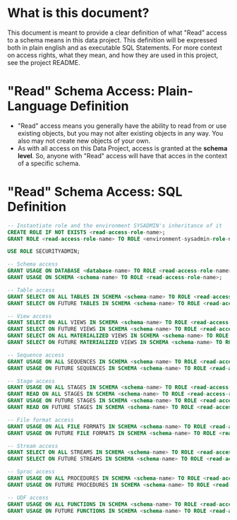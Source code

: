 # What is this document? 

This document is meant to provide a clear definition of what "Read" access to a schema means in this data project. This definition will be expressed both in plain english and as executable SQL Statements. For more context on access rights, what they mean, and how they are used in this project, see the project README.

# "Read" Schema Access: Plain-Language Definition

- "Read" access means you generally have the ability to read from or use existing objects, but you may not alter existing objects in any way. You also may not create new objects of your own.
- As with all access on this Data Project, access is granted at the **schema level**. So, anyone with "Read" access will have that acces in the context of a specific schema.

# "Read" Schema Access: SQL Definition

```sql
-- Instantiate role and the environment SYSADMIN's inheritance of it
CREATE ROLE IF NOT EXISTS <read-access-role-name>;
GRANT ROLE <read-access-role-name> TO ROLE <environment-sysadmin-role-name>;

USE ROLE SECURITYADMIN;

-- Schema access
GRANT USAGE ON DATABASE <database-name> TO ROLE <read-access-role-name>;
GRANT USAGE ON SCHEMA <schema-name> TO ROLE <read-access-role-name>;

-- Table access
GRANT SELECT ON ALL TABLES IN SCHEMA <schema-name> TO ROLE <read-access-role-name>;
GRANT SELECT ON FUTURE TABLES IN SCHEMA <schema-name> TO ROLE <read-access-role-name>;

-- View access
GRANT SELECT ON ALL VIEWS IN SCHEMA <schema-name> TO ROLE <read-access-role-name>;
GRANT SELECT ON FUTURE VIEWS IN SCHEMA <schema-name> TO ROLE <read-access-role-name>;
GRANT SELECT ON ALL MATERIALIZED VIEWS IN SCHEMA <schema-name> TO ROLE <read-access-role-name>;
GRANT SELECT ON FUTURE MATERIALIZED VIEWS IN SCHEMA <schema-name> TO ROLE <read-access-role-name>;

-- Sequence access
GRANT USAGE ON ALL SEQUENCES IN SCHEMA <schema-name> TO ROLE <read-access-role-name>;
GRANT USAGE ON FUTURE SEQUENCES IN SCHEMA <schema-name> TO ROLE <read-access-role-name>;

-- Stage access
GRANT USAGE ON ALL STAGES IN SCHEMA <schema-name> TO ROLE <read-access-role-name>;
GRANT READ ON ALL STAGES IN SCHEMA <schema-name> TO ROLE <read-access-role-name>;
GRANT USAGE ON FUTURE STAGES IN SCHEMA <schema-name> TO ROLE <read-access-role-name>;
GRANT READ ON FUTURE STAGES IN SCHEMA <schema-name> TO ROLE <read-access-role-name>;

-- File format access
GRANT USAGE ON ALL FILE FORMATS IN SCHEMA <schema-name> TO ROLE <read-access-role-name>;
GRANT USAGE ON FUTURE FILE FORMATS IN SCHEMA <schema-name> TO ROLE <read-access-role-name>;

-- Stream access
GRANT SELECT ON ALL STREAMS IN SCHEMA <schema-name> TO ROLE <read-access-role-name>;
GRANT SELECT ON FUTURE STREAMS IN SCHEMA <schema-name> TO ROLE <read-access-role-name>;

-- Sproc access
GRANT USAGE ON ALL PROCEDURES IN SCHEMA <schema-name> TO ROLE <read-access-role-name>;
GRANT USAGE ON FUTURE PROCEDURES IN SCHEMA <schema-name> TO ROLE <read-access-role-name>;

-- UDF access
GRANT USAGE ON ALL FUNCTIONS IN SCHEMA <schema-name> TO ROLE <read-access-role-name>;
GRANT USAGE ON FUTURE FUNCTIONS IN SCHEMA <schema-name> TO ROLE <read-access-role-name>;
```
